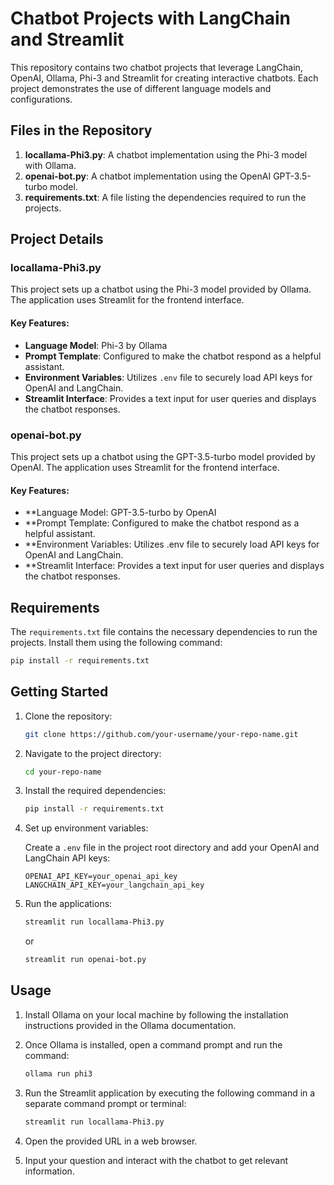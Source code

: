# Chatbot Projects with LangChain and Streamlit

This repository contains two chatbot projects that leverage LangChain, OpenAI, Ollama, Phi-3 and Streamlit for creating interactive chatbots. Each project demonstrates the use of different language models and configurations.

## Files in the Repository

1. **locallama-Phi3.py**: A chatbot implementation using the Phi-3 model with Ollama.
2. **openai-bot.py**: A chatbot implementation using the OpenAI GPT-3.5-turbo model.
3. **requirements.txt**: A file listing the dependencies required to run the projects.

## Project Details

### locallama-Phi3.py

This project sets up a chatbot using the Phi-3 model provided by Ollama. The application uses Streamlit for the frontend interface.

#### Key Features:
- **Language Model**: Phi-3 by Ollama
- **Prompt Template**: Configured to make the chatbot respond as a helpful assistant.
- **Environment Variables**: Utilizes `.env` file to securely load API keys for OpenAI and LangChain.
- **Streamlit Interface**: Provides a text input for user queries and displays the chatbot responses.


### openai-bot.py

This project sets up a chatbot using the GPT-3.5-turbo model provided by OpenAI. The application uses Streamlit for the frontend interface.

#### Key Features:
- **Language Model: GPT-3.5-turbo by OpenAI
- **Prompt Template: Configured to make the chatbot respond as a helpful assistant.
- **Environment Variables: Utilizes .env file to securely load API keys for OpenAI and LangChain.
- **Streamlit Interface: Provides a text input for user queries and displays the chatbot responses.



## Requirements

The `requirements.txt` file contains the necessary dependencies to run the projects. Install them using the following command:

```bash
pip install -r requirements.txt

  ```

## Getting Started

1. Clone the repository:

    ```bash
    git clone https://github.com/your-username/your-repo-name.git
    ```

2. Navigate to the project directory:

    ```bash
    cd your-repo-name
    ```

3. Install the required dependencies:

    ```bash
    pip install -r requirements.txt
    ```

4. Set up environment variables:

    Create a `.env` file in the project root directory and add your OpenAI and LangChain API keys:

    ```plaintext
    OPENAI_API_KEY=your_openai_api_key
    LANGCHAIN_API_KEY=your_langchain_api_key
    ```

5. Run the applications:

    ```bash
    streamlit run locallama-Phi3.py
    ```
    or
    ```bash
    streamlit run openai-bot.py
    ```

## Usage

1. Install Ollama on your local machine by following the installation instructions provided in the Ollama documentation.

2. Once Ollama is installed, open a command prompt and run the command:
    ```bash
    ollama run phi3
    ```

3. Run the Streamlit application by executing the following command in a separate command prompt or terminal:
    ```bash
    streamlit run locallama-Phi3.py
    ```

4. Open the provided URL in a web browser.

5. Input your question and interact with the chatbot to get relevant information.
